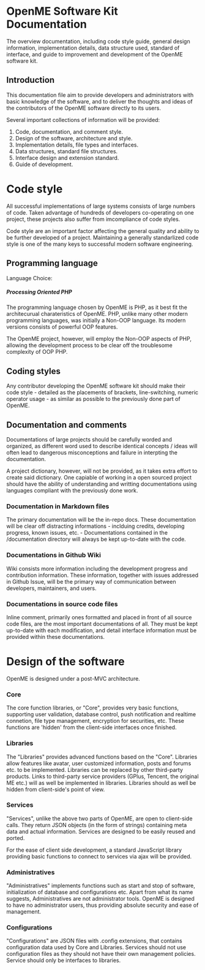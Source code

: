 OpenME Software Kit Documentation
======

The overview documentation, including code style guide, general design information, implementation details, data structure used, standard of interface, and guide to improvement and development of the OpenME software kit.

Introduction
------

This documentation file aim to provide developers and administrators with basic knowledge of the software, and to deliver the thoughts and ideas of the contributors of the OpenME software directly to its users. 

Several important collections of information will be provided:

1. Code, documentation, and comment style.
2. Design of the software, architecture and style.
3. Implementation details, file types and interfaces.
4. Data structures, standard file structures.
5. Interface design and extension standard.
6. Guide of development.

Code style
======

All successful implementations of large systems consists of large numbers of code. Taken advantage of hundreds of developers co-operating on one project, these projects also suffer from imcompliance of code styles.

Code style are an important factor affecting the general quality and ability to be further developed of a project. Maintaining a generally standarlized code style is one of the many keys to successful modern software engineering.

Programming language
------

Language Choice:
##### Processing Oriented PHP

The programming language chosen by OpenME is PHP, as it best fit the architecurual charateristics of OpenME. PHP, unlike many other modern programming languages, was initially a Non-OOP language. Its modern versions consists of powerful OOP features.

The OpenME project, however, will employ the Non-OOP aspects of PHP, allowing the development process to be clear off the troublesome complexity of OOP PHP.

Coding styles
------

Any contributor developing the OpenME software kit should make their code style - detailed as the placements of brackets, line-switching, numeric operator usage - as similar as possible to the previously done part of OpenME. 

Documentation and comments
------

Documentations of large projects should be carefully worded and organized, as different word used to describe identical concepts / ideas will often lead to dangerous misconceptions and failure in interpting the documentation.

A project dictionary, however, will not be provided, as it takes extra effort to create said dictionary. One capiable of working in a open sourced project should have the ability of understanding and writting documentations using languages compliant with the previously done work.

### Documentation in Markdown files

The primary documentation will be the in-repo docs. These documentation will be clear off distracting informations - inclduing credits, developing progress, known issues, etc. - Documentations contained in the /documentation directory will always be kept up-to-date with the code.

### Documentations in Github Wiki

Wiki consists more information including the development progress and contribution information. These information, together with issues addressed in Github Issue, will be the primary way of communication between developers, maintainers, and users.

### Documentations in source code files

Inline comment, primarily ones formatted and placed in front of all source code files, are the most important documentations of all. They must be kept up-to-date with each modification, and detail interface information must be provided within these documentations.

Design of the software
======

OpenME is designed under a post-MVC architecture.

### Core

The core function libraries, or "Core", provides very basic functions, supporting user validation, database control, push notification and realtime connetion, file type management, encryption for securities, etc. These functions are 'hidden' from the client-side interfaces once finished.

### Libraries

The "Libraries" provides advanced functions based on the "Core". Libraries allow features like avatar, user customized information, posts and forums etc. to be implemented. Libraries can be replaced by other third-party products. Links to third-party service providers (GPlus, Tencent, the original ME etc.) will as well be implemented in libraries. Libraries should as well be hidden from client-side's point of view.

### Services

"Services", unlike the above two parts of OpenME, are open to client-side calls. They return JSON objects (in the form of strings) containing meta data and actual information. Services are designed to be easily reused and ported. 

For the ease of client side development, a standard JavaScript library providing basic functions to connect to services via ajax will be provided.

### Administratives

"Administratives" implements functions such as start and stop of software, initialization of database and configurations etc. Apart from what its name suggests, Administratives are not administrator tools. OpenME is designed to have no administrator users, thus providing absolute security and ease of management.

### Configurations

"Configurations" are JSON files with .config extensions, that contains configuration data used by Core and Libraries. Services should not use configuration files as they should not have their own management policies. Service should only be interfaces to libraries.



